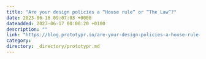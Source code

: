 ```yaml
---
title: "Are your design policies a “House rule” or “The Law”?"
date: 2023-06-16 09:07:03 +0000
dateadded: 2023-06-17 00:00:20 +0100
description: ""
link: "https://blog.prototypr.io/are-your-design-policies-a-house-rule-or-the-law-485c133983e7?source=rss----eb297ea1161a---4"
category:
directory: _directory/prototypr.md
---
```

